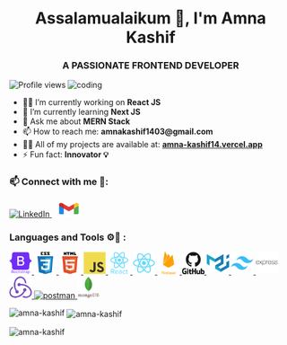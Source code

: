 <h1 align="center">Assalamualaikum 👋, I'm Amna Kashif</h1>
<h3 align="center">A PASSIONATE FRONTEND DEVELOPER</h3>

<img align="right" alt="coding" width="400" src="https://miro.medium.com/v2/resize:fit:1400/1*qdAW1TjCN57h1lbuuzvchg.gif">

<p align="left"> 
  <img src="https://komarev.com/ghpvc/?username=amna-kashif&label=Profile%20views&color=0e75b6&style=flat" alt="Profile views" /> 
</p>

<ul>
<li>👩‍💻 I’m currently working on <strong>React JS</strong></li>
<li>🌱 I’m currently learning <strong>Next JS</strong></li>
<li>💬 Ask me about <strong>MERN Stack</strong></li>
<li>📫 How to reach me: <strong>amnakashif1403@gmail.com</strong></li>
<li>👨‍💻 All of my projects are available at: <a href="https://amna-kashif14.vercel.app/" target="_blank" rel="noreferrer"><strong>amna-kashif14.vercel.app</strong></a></li>
<li>⚡ Fun fact: <strong>Innovator 💡</strong></li>

</ul>

<h3 align="left">📫 Connect with me 🔗:</h3>

<p align="left">
  <a href="https://linkedin.com/in/amna kashif" target="_blank" rel="noreferrer">
    <img src="https://raw.githubusercontent.com/rahuldkjain/github-profile-readme-generator/master/src/images/icons/Social/linked-in-alt.svg" alt="LinkedIn" height="30" width="40" />
  </a>
  <!-- Gmail -->
  <a href="mailto:your-email@gmail.com" target="_blank" rel="noreferrer" style="margin-left: 10px;">
    <img src="https://raw.githubusercontent.com/rahuldkjain/github-profile-readme-generator/master/src/images/icons/Social/gmail.svg" alt="Gmail" height="30" width="40" />
  </a>
</p>

<h3 align="left">Languages and Tools ⚙️🔧 :</h3>
<p align="left"> 
  <!-- Bootstrap -->
  <a href="https://getbootstrap.com" target="_blank" rel="noreferrer">
    <img src="https://raw.githubusercontent.com/devicons/devicon/master/icons/bootstrap/bootstrap-plain-wordmark.svg" alt="bootstrap" width="40" height="40"/>
  </a> 
  <!-- CSS -->
  <a href="https://www.w3schools.com/css/" target="_blank" rel="noreferrer">
    <img src="https://raw.githubusercontent.com/devicons/devicon/master/icons/css3/css3-original-wordmark.svg" alt="css3" width="40" height="40"/>
  </a>    
  <!-- HTML5 -->
  <a href="https://www.w3.org/html/" target="_blank" rel="noreferrer">
    <img src="https://raw.githubusercontent.com/devicons/devicon/master/icons/html5/html5-original-wordmark.svg" alt="html5" width="40" height="40"/>
  </a>    
  <!-- JavaScript -->
  <a href="https://developer.mozilla.org/en-US/docs/Web/JavaScript" target="_blank" rel="noreferrer">
    <img src="https://raw.githubusercontent.com/devicons/devicon/master/icons/javascript/javascript-original.svg" alt="javascript" width="40" height="40"/>
  </a>     
  <!-- React.js -->
  <a href="https://react.dev/" target="_blank" rel="noreferrer">
    <img src="https://raw.githubusercontent.com/devicons/devicon/master/icons/react/react-original-wordmark.svg" alt="react" width="40" height="40"/>
  </a>   
  <!-- React Native -->
  <a href="https://reactnative.dev/" target="_blank" rel="noreferrer">
    <img src="https://raw.githubusercontent.com/devicons/devicon/master/icons/react/react-original.svg" alt="react-native" width="40" height="40"/>
  </a>
  <!-- Firebase -->
  <a href="https://firebase.google.com/" target="_blank" rel="noreferrer">
    <img src="https://raw.githubusercontent.com/devicons/devicon/master/icons/firebase/firebase-plain-wordmark.svg" alt="firebase" width="40" height="40"/>
  </a>  
  <!-- GitHub -->
<a href="https://github.com/amna-kashif" target="_blank" rel="noreferrer">
  <img src="https://raw.githubusercontent.com/devicons/devicon/master/icons/github/github-original-wordmark.svg" alt="github" width="40" height="40"/>
</a>
  <!-- Material UI -->
  <a href="https://mui.com/" target="_blank" rel="noreferrer">
    <img src="https://raw.githubusercontent.com/devicons/devicon/master/icons/materialui/materialui-original.svg" alt="material-ui" width="40" height="40"/>
  </a>  
  <!-- Tailwind CSS -->
  <a href="https://tailwindcss.com/" target="_blank" rel="noreferrer">
    <img src="https://raw.githubusercontent.com/devicons/devicon/master/icons/tailwindcss/tailwindcss-original.svg" alt="tailwindcss" width="40" height="40"/>
  </a> 
  <!-- Express.js -->
  <a href="https://expressjs.com/" target="_blank" rel="noreferrer">
    <img src="https://raw.githubusercontent.com/devicons/devicon/master/icons/express/express-original-wordmark.svg" alt="express" width="40" height="40"/>
  </a>
  <!-- Redux Toolkit -->
  <a href="https://redux-toolkit.js.org/" target="_blank" rel="noreferrer">
    <img src="https://raw.githubusercontent.com/devicons/devicon/master/icons/redux/redux-original.svg" alt="redux-toolkit" width="40" height="40"/>
  </a>
  <!-- Postman -->
  <a href="https://www.postman.com/" target="_blank" rel="noreferrer">
    <img src="https://www.vectorlogo.zone/logos/getpostman/getpostman-icon.svg" alt="postman" width="40" height="40"/>
  </a>
  <!-- MongoDB -->
  <a href="https://www.mongodb.com/" target="_blank" rel="noreferrer">
    <img src="https://raw.githubusercontent.com/devicons/devicon/master/icons/mongodb/mongodb-original-wordmark.svg" alt="mongodb" width="40" height="40"/>
  </a>
</p>

<p>
  <img align="left" src="https://github-readme-stats.vercel.app/api/top-langs?username=amna-kashif&show_icons=true&locale=en&layout=compact" alt="amna-kashif" />
</p>

<p>&nbsp;<img align="center" src="https://github-readme-stats.vercel.app/api?username=amna-kashif&show_icons=true&locale=en" alt="amna-kashif" /></p>

<p><img align="center" src="https://github-readme-streak-stats.herokuapp.com/?user=amna-kashif&" alt="amna-kashif" /></p>

